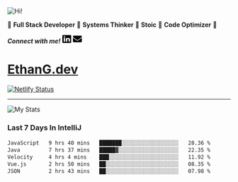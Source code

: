 <img src="https://i.giphy.com/media/3PAL5bChWnak0WJ32x/giphy.webp" alt="Hi!">

:star2: **Full Stack Developer** :star2: **Systems Thinker** :star2: **Stoic** :star2: **Code Optimizer** :star2:

***Connect with me!*** <a href="https://www.linkedin.com/in/ethan-glover/"><img src="https://raw.githubusercontent.com/eglove/eglove/eeb591600b73da426bd298d229e2fd96df019488/linkedin-brands.svg" alt="LinkedIn" width="20px" height="20px"></a> <a href="mailto:hello@ethang.email"><img src="https://raw.githubusercontent.com/eglove/eglove/47aceecf4819797d993f5facc7764cb99d0ab039/envelope-solid.svg" alt="Email" width="20px" height="20px"></a>

# [EthanG.dev](https://ethang.dev/)

[![Netlify Status](https://api.netlify.com/api/v1/badges/386a0047-e6d7-4b02-af54-535d4fdd1866/deploy-status)](https://app.netlify.com/sites/focused-elion-be8588/deploys)

<hr>

![My Stats](https://github-readme-stats.vercel.app/api?username=eglove&show_icons=true&theme=default&count_private=true)

### Last 7 Days In IntelliJ
<!--START_SECTION:waka-->
```text
JavaScript   9 hrs 40 mins   ███████░░░░░░░░░░░░░░░░░░   28.36 % 
Java         7 hrs 37 mins   █████▓░░░░░░░░░░░░░░░░░░░   22.35 % 
Velocity     4 hrs 4 mins    ███░░░░░░░░░░░░░░░░░░░░░░   11.92 % 
Vue.js       2 hrs 50 mins   ██░░░░░░░░░░░░░░░░░░░░░░░   08.35 % 
JSON         2 hrs 43 mins   ██░░░░░░░░░░░░░░░░░░░░░░░   07.98 % 
```
<!--END_SECTION:waka-->
